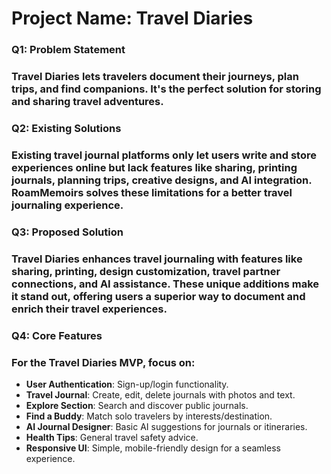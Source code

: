 # Project Name: Travel Diaries

### Q1: Problem Statement
### Travel Diaries lets travelers document their journeys, plan trips, and find companions. It's the perfect solution for storing and sharing travel adventures.

### Q2: Existing Solutions
### Existing travel journal platforms only let users write and store experiences online but lack features like sharing, printing journals, planning trips, creative designs, and AI integration. RoamMemoirs solves these limitations for a better travel journaling experience.

### Q3: Proposed Solution
### Travel Diaries enhances travel journaling with features like sharing, printing, design customization, travel partner connections, and AI assistance. These unique additions make it stand out, offering users a superior way to document and enrich their travel experiences.

### Q4: Core Features
### For the **Travel Diaries MVP**, focus on:  
- **User Authentication**: Sign-up/login functionality.  
- **Travel Journal**: Create, edit, delete journals with photos and text.  
- **Explore Section**: Search and discover public journals.  
- **Find a Buddy**: Match solo travelers by interests/destination.  
- **AI Journal Designer**: Basic AI suggestions for journals or itineraries.  
- **Health Tips**: General travel safety advice.  
- **Responsive UI**: Simple, mobile-friendly design for a seamless experience.  
